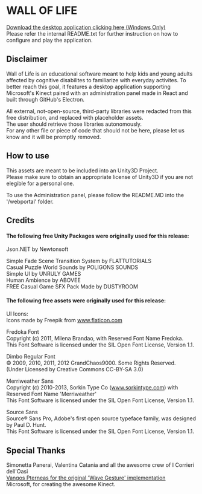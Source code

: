 # WALL OF LIFE

[Download the desktop application clicking here (Windows Only)](https://github.com/SopraIt/wall-of-life/releases/download/v0.1/wall-of-life-dist.zip)  
Please refer the internal README.txt for further instruction on how to configure and play the application.

## Disclaimer
Wall of Life is an educational software meant to help kids and young adults affected by cognitive disabilites
to familiarize with everyday activites. To better reach this goal, it features a desktop application supporting
Microsoft's Kinect paired with an administration panel made in React and built through GitHub's Electron.

All external, not-open-source, third-party libraries were redacted from this free distribution, and replaced with placeholder assets.  
The user should retrieve those libraries autonomously.  
For any other file or piece of code that should not be here, please let us know and it will be promptly removed.

## How to use
This assets are meant to be included into an Unity3D Project.  
Please make sure to obtain an appropriate license of Unity3D if you are not elegible for a personal one.  

To use the Administration panel, please follow the README.MD into the '/webportal' folder.  

## Credits

#### The following free Unity Packages were originally used for this release:

Json.NET
by Newtonsoft

Simple Fade Scene Transition System by FLATTUTORIALS  
Casual Puzzle World Sounds by POLIGONS SOUNDS  
Simple UI by UNRULY GAMES  
Human Ambience by ABOVEE  
FREE Casual Game SFX Pack Made by DUSTYROOM  

#### The following free assets were originally used for this release:

UI Icons:  
Icons made by Freepik from www.flaticon.com

Fredoka Font  
Copyright (c) 2011, Milena Brandao, with Reserved Font Name Fredoka.  
This Font Software is licensed under the SIL Open Font License, Version 1.1.

Dimbo Regular Font  
© 2009, 2010, 2011, 2012 GrandChaos9000. Some Rights Reserved.  
(Under Licensed by Creative Commons CC-BY-SA 3.0)

Merriweather Sans  
Copyright (c) 2010-2013, Sorkin Type Co (www.sorkintype.com) with Reserved Font Name 'Merriweather'  
This Font Software is licensed under the SIL Open Font License, Version 1.1.  

Source Sans  
Source® Sans Pro, Adobe's first open source typeface family, was designed by Paul D. Hunt.  
This Font Software is licensed under the SIL Open Font License, Version 1.1.  

## Special Thanks
Simonetta Panerai, Valentina Catania and all the awesome crew of I Corrieri dell'Oasi  
[Vangos Pterneas for the original 'Wave Gesture' implementation](https://pterneas.com/2014/01/27/implementing-kinect-gestures/)  
Microsoft, for creating the awesome Kinect.
